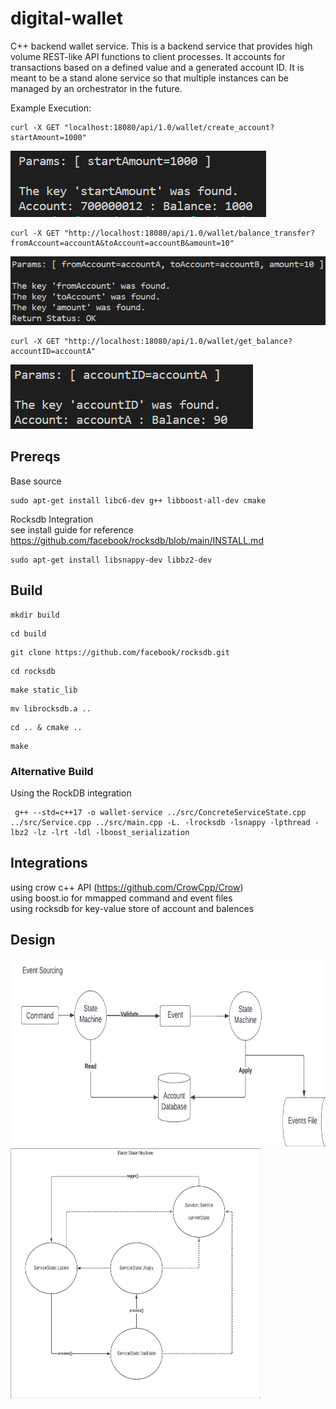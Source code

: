 # digital-wallet  
C++ backend wallet service. This is a backend service that provides high volume REST-like API functions to client processes. It accounts for transactions based on a defined value and a generated account ID. It is meant to be a stand alone service so that multiple instances can be managed by an orchestrator in the future.

Example Execution:  
```
curl -X GET "localhost:18080/api/1.0/wallet/create_account?startAmount=1000"
```
![Create Account](create-account-ex.png) 

```
curl -X GET "http://localhost:18080/api/1.0/wallet/balance_transfer?fromAccount=accountA&toAccount=accountB&amount=10"
```
![Transfer Balance](xfer-account-ex.png)  

```
curl -X GET "http://localhost:18080/api/1.0/wallet/get_balance?accountID=accountA"
```
![Get Account Balance](account-balance-ex.png) 

## Prereqs  
Base source  
```
sudo apt-get install libc6-dev g++ libboost-all-dev cmake
```
Rocksdb Integration  
see install guide for reference https://github.com/facebook/rocksdb/blob/main/INSTALL.md  
```
sudo apt-get install libsnappy-dev libbz2-dev
```  

## Build  
```
mkdir build  
```
```
cd build  
```
```
git clone https://github.com/facebook/rocksdb.git
```
```
cd rocksdb
```
```
make static_lib
```
```
mv librocksdb.a ..
```
```
cd .. & cmake ..  
```
```
make  
```

### Alternative Build  
Using the RockDB integration  
```
 g++ --std=c++17 -o wallet-service ../src/ConcreteServiceState.cpp ../src/Service.cpp ../src/main.cpp -L. -lrocksdb -lsnappy -lpthread -lbz2 -lz -lrt -ldl -lboost_serialization
```
## Integrations  
using crow c++ API (https://github.com/CrowCpp/Crow)  
using boost.io for mmapped command and event files  
using rocksdb for key-value store of account and balences

## Design

<img src="event-sourcing.png " width="600" height="300">
<img src="service-statemachine.jpeg" width="400" height="400">

